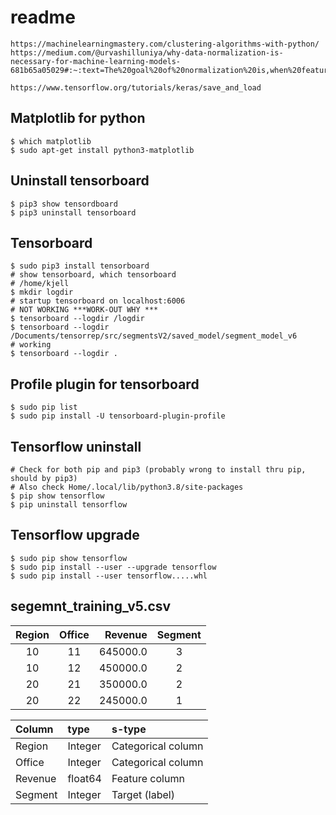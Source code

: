 # readme

    https://machinelearningmastery.com/clustering-algorithms-with-python/
    https://medium.com/@urvashilluniya/why-data-normalization-is-necessary-for-machine-learning-models-681b65a05029#:~:text=The%20goal%20of%20normalization%20is,when%20features%20have%20different%20ranges.

    https://www.tensorflow.org/tutorials/keras/save_and_load

## Matplotlib for python

    $ which matplotlib
    $ sudo apt-get install python3-matplotlib

## Uninstall tensorboard

    $ pip3 show tensordboard
    $ pip3 uninstall tensorboard

## Tensorboard

    $ sudo pip3 install tensorboard
    # show tensorboard, which tensorboard 
    # /home/kjell
    $ mkdir logdir
    # startup tensorboard on localhost:6006
    # NOT WORKING ***WORK-OUT WHY ***
    $ tensorboard --logdir /logdir
    $ tensorboard --logdir /Documents/tensorrep/src/segmentsV2/saved_model/segment_model_v6
    # working
    $ tensorboard --logdir .

## Profile plugin for tensorboard

    $ sudo pip list
    $ sudo pip install -U tensorboard-plugin-profile

## Tensorflow uninstall

    # Check for both pip and pip3 (probably wrong to install thru pip, should by pip3)
    # Also check Home/.local/lib/python3.8/site-packages
    $ pip show tensorflow
    $ pip uninstall tensorflow

## Tensorflow upgrade

    $ sudo pip show tensorflow
    $ sudo pip install --user --upgrade tensorflow
    $ sudo pip install --user tensorflow.....whl
    
## segemnt_training_v5.csv

|Region|Office|Revenue|Segment
|:-----:|:-----:|-----:|:-----:
|10|11|645000.0|3
|10|12|450000.0|2
|20|21|350000.0|2
|20|22|245000.0|1


|Column|type|s-type
|:-----|:-----|:-----
|Region|Integer|Categorical column
|Office|Integer|Categorical column
|Revenue|float64|Feature column
|Segment|Integer|Target (label)
    